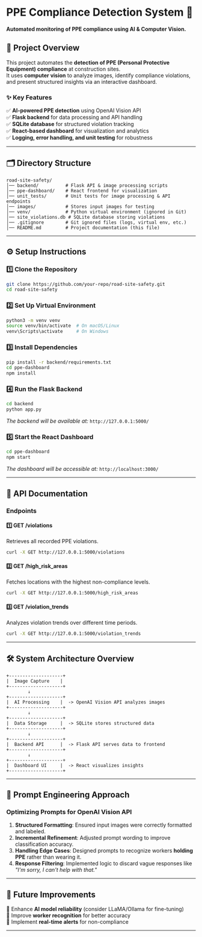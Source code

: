 # **PPE Compliance Detection System 🚧**  

**Automated monitoring of PPE compliance using AI & Computer Vision.**  

## **📌 Project Overview**  
This project automates the **detection of PPE (Personal Protective Equipment) compliance** at construction sites.  
It uses **computer vision** to analyze images, identify compliance violations, and present structured insights via an interactive dashboard.  

### **✨ Key Features**  
✅ **AI-powered PPE detection** using OpenAI Vision API  
✅ **Flask backend** for data processing and API handling  
✅ **SQLite database** for structured violation tracking  
✅ **React-based dashboard** for visualization and analytics  
✅ **Logging, error handling, and unit testing** for robustness  

---

## **🗂 Directory Structure**
```
road-site-safety/
│── backend/          # Flask API & image processing scripts
│── ppe-dashboard/    # React frontend for visualization
│── unit_tests/       # Unit tests for image processing & API endpoints
│── images/           # Stores input images for testing
│── venv/             # Python virtual environment (ignored in Git)
│── site_violations.db # SQLite database storing violations
│── .gitignore        # Git ignored files (logs, virtual env, etc.)
│── README.md         # Project documentation (this file)
```

---

## **⚙️ Setup Instructions**
### **1️⃣ Clone the Repository**
```bash
git clone https://github.com/your-repo/road-site-safety.git
cd road-site-safety
```

### **2️⃣ Set Up Virtual Environment**
```bash
python3 -m venv venv
source venv/bin/activate  # On macOS/Linux
venv\Scripts\activate     # On Windows
```

### **3️⃣ Install Dependencies**
```bash
pip install -r backend/requirements.txt
cd ppe-dashboard
npm install
```

### **4️⃣ Run the Flask Backend**
```bash
cd backend
python app.py
```
*The backend will be available at:* `http://127.0.0.1:5000/`

### **5️⃣ Start the React Dashboard**
```bash
cd ppe-dashboard
npm start
```
*The dashboard will be accessible at:* `http://localhost:3000/`

---

## **📡 API Documentation**
### **Endpoints**
#### **1️⃣ GET /violations**
Retrieves all recorded PPE violations.
```bash
curl -X GET http://127.0.0.1:5000/violations
```
#### **2️⃣ GET /high_risk_areas**
Fetches locations with the highest non-compliance levels.
```bash
curl -X GET http://127.0.0.1:5000/high_risk_areas
```
#### **3️⃣ GET /violation_trends**
Analyzes violation trends over different time periods.
```bash
curl -X GET http://127.0.0.1:5000/violation_trends
```

---

## **🛠️ System Architecture Overview**
```
+--------------------+
|  Image Capture    |
+--------------------+
        ↓
+--------------------+
|  AI Processing    |  -> OpenAI Vision API analyzes images
+--------------------+
        ↓
+--------------------+
|  Data Storage     |  -> SQLite stores structured data
+--------------------+
        ↓
+--------------------+
|  Backend API      |  -> Flask API serves data to frontend
+--------------------+
        ↓
+--------------------+
|  Dashboard UI     |  -> React visualizes insights
+--------------------+
```

---

## **🎯 Prompt Engineering Approach**
### **Optimizing Prompts for OpenAI Vision API**
1. **Structured Formatting**: Ensured input images were correctly formatted and labeled.
2. **Incremental Refinement**: Adjusted prompt wording to improve classification accuracy.
3. **Handling Edge Cases**: Designed prompts to recognize workers **holding PPE** rather than wearing it.
4. **Response Filtering**: Implemented logic to discard vague responses like *"I'm sorry, I can't help with that."*

---

## **📌 Future Improvements**
🔹 Enhance **AI model reliability** (consider LLaMA/Ollama for fine-tuning)  
🔹 Improve **worker recognition** for better accuracy  
🔹 Implement **real-time alerts** for non-compliance  

---
